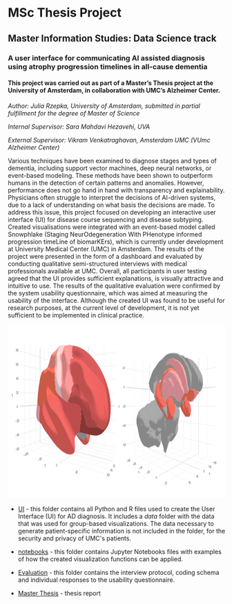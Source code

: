 # MSc Thesis Project

## Master Information Studies: Data Science track

### A user interface for communicating AI assisted diagnosis using atrophy progression timelines in all-cause dementia

#### This project was carried out as part of a Master’s Thesis project at the University of Amsterdam, in collaboration with UMC’s Alzheimer Center.

*Author: Julia Rzepka, University of Amsterdam, submitted in partial fulfillment for the degree of Master of Science*

*Internal Supervisor: Sara Mahdavi Hezavehi, UVA*

*External Supervisor: Vikram Venkatraghavan, Amsterdam UMC (VUmc Alzheimer Center)*

Various techniques have been examined to diagnose stages and types of dementia, including support vector machines, deep neural networks, or event-based modeling. These methods have been shown to outperform humans in the detection of certain patterns and anomalies. However, performance does not go hand in hand with transparency and explainability. Physicians often struggle to interpret the decisions of AI-driven systems, due to a lack of understanding on what basis the decisions are made. To address this issue, this project focused on developing an interactive user interface (UI) for disease course sequencing and disease subtyping. Created visualisations were integrated with an event-based model called Snowphlake (Staging NeurOdegeneration With PHenotype informed progression timeLine of biomarKErs), which is currently under development at University Medical Center (UMC) in Amsterdam. The results of the project were presented in the form of a dashboard and evaluated by conducting qualitative semi-structured interviews with medical professionals available at UMC. Overall, all participants in user testing agreed that the UI provides sufficient explanations, is visually attractive and intuitive to use. The results of the qualitative evaluation were confirmed by the system usability questionnaire, which was aimed at measuring the usability of the interface. Although the created UI was found to be useful for research purposes, at the current level of development, it is not yet sufficient to be implemented in clinical practice. 

<p align="center">
<img src="https://github.com/rzepkka/Master-Thesis-Project/blob/main/title_page.png" width="900" height="400">

- [UI](https://github.com/rzepkka/Master-Thesis-Project/tree/main/UI) - this folder contains all Python and R files used to create the User Interface (UI) for AD diagnosis. It  includes a *data* folder with the data that was used for group-based visualizations. The data necessary to generate patient-specific information is not included in the folder, for the security and privacy of UMC's patients.

- [notebooks](https://github.com/rzepkka/Master-Thesis-Project/tree/main/notebooks) - this folder contains Jupyter Notebooks files with examples of how the created visualization functions can be applied. 
  
- [Evaluation](https://github.com/rzepkka/Master-Thesis-Project/tree/main/Evaluation) - this folder contains the interview protocol, coding schema and individual responses to the usability questionnaire.

- [Master Thesis]([https://github.com/rzepkka/Master-Thesis-Project/Master_Thesis.pdf](https://github.com/rzepkka/Master-Thesis-Project/blob/main/Master_Thesis.pdf)) - thesis report



